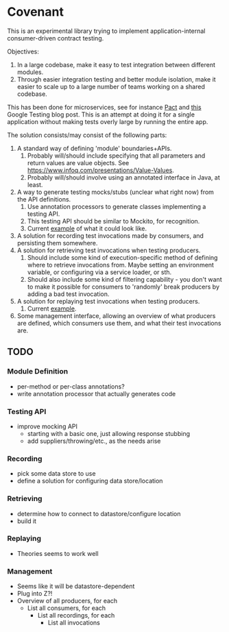 Covenant
========

This is an experimental library trying to implement application-internal consumer-driven contract 
testing.

Objectives: 
1. In a large codebase, make it easy to test integration between different modules. 
1. Through easier integration testing and better module isolation, make it easier to scale up to a 
   large number of teams working on a shared codebase.

This has been done for microservices, see for instance [Pact](https://docs.pact.io/) and 
[this](https://testing.googleblog.com/2016/11/what-test-engineers-do-at-google.html) Google Testing blog 
post. This is an attempt at doing it for a single application without making tests overly large by 
running the entire app.

The solution consists/may consist of the following parts:
1. A standard way of defining 'module' boundaries+APIs.
    1. Probably will/should include specifying that all parameters and return values are value objects. See 
       https://www.infoq.com/presentations/Value-Values. 
    1. Probably will/should involve using an annotated interface in Java, at least.
1. A way to generate testing mocks/stubs (unclear what right now) from the API definitions.
    1. Use annotation processors to generate classes implementing a testing API.
    1. This testing API should be similar to Mockito, for recognition.
    1. Current [example](integration-test/src/test/java/com/spotify/covenant/example/EasyExampleStub.java) 
       of what it could look like.
1. A solution for recording test invocations made by consumers, and persisting them somewhere.
1. A solution for retrieving test invocations when testing producers.
    1. Should include some kind of execution-specific method of defining where to retrieve invocations
       from. Maybe setting an environment variable, or configuring via a service loader, or sth.
    1. Should also include some kind of filtering capability - you don't want to make it possible
       for consumers to 'randomly' break producers by adding a bad test invocation.
1. A solution for replaying test invocations when testing producers.
    1. Current [example](integration-test/src/test/java/com/spotify/covenant/example/EasyExampleProducerTest.java). 
1. Some management interface, allowing an overview of what producers are defined, which consumers
   use them, and what their test invocations are.

## TODO

### Module Definition

- per-method or per-class annotations?
- write annotation processor that actually generates code

### Testing API

- improve mocking API
    - starting with a basic one, just allowing response stubbing
    - add suppliers/throwing/etc., as the needs arise

### Recording

- pick some data store to use
- define a solution for configuring data store/location

### Retrieving

- determine how to connect to datastore/configure location
- build it

### Replaying

- Theories seems to work well

### Management

- Seems like it will be datastore-dependent
- Plug into Z?!
- Overview of all producers, for each
    - List all consumers, for each
        - List all recordings, for each
            - List all invocations
